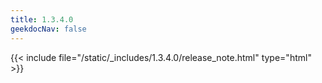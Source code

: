 ```yaml
---
title: 1.3.4.0
geekdocNav: false
---
```

{{< include file="/static/_includes/1.3.4.0/release_note.html" type="html" >}}